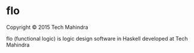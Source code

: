 # flo
Copyright © 2015 Tech Mahindra

flo (functional logic) is logic design software in Haskell developed at Tech Mahindra


